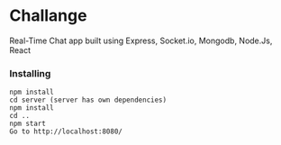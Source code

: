 # Challange

Real-Time Chat app built using  Express, Socket.io, Mongodb, Node.Js,  React 


### Installing
```
npm install
cd server (server has own dependencies)
npm install
cd ..
npm start
Go to http://localhost:8080/
```
